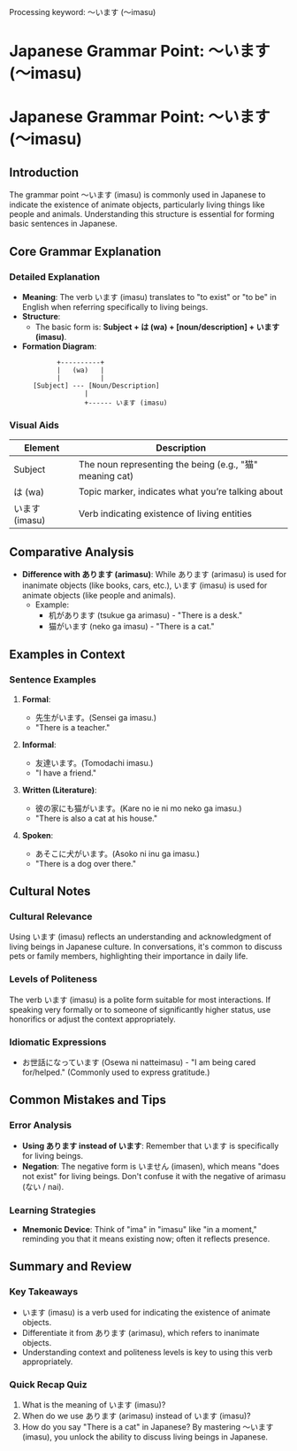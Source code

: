 Processing keyword: ～います (〜imasu)
# Japanese Grammar Point: ～います (〜imasu)
# Japanese Grammar Point: ～います (〜imasu)
## Introduction
The grammar point 〜います (imasu) is commonly used in Japanese to indicate the existence of animate objects, particularly living things like people and animals. Understanding this structure is essential for forming basic sentences in Japanese.
## Core Grammar Explanation
### Detailed Explanation
- **Meaning**: The verb います (imasu) translates to "to exist" or "to be" in English when referring specifically to living beings.
- **Structure**:
  - The basic form is: **Subject + は (wa) + [noun/description] + います (imasu)**.
- **Formation Diagram**:
```plaintext
            +----------+
            |   (wa)   |
            |          |
      [Subject] --- [Noun/Description]
                   |
                   +------ います (imasu)
```
### Visual Aids
| **Element**      | **Description**                       |
|------------------|---------------------------------------|
| Subject          | The noun representing the being (e.g., "猫" meaning cat) |
| は (wa)          | Topic marker, indicates what you’re talking about |
| います (imasu)   | Verb indicating existence of living entities |
## Comparative Analysis
- **Difference with あります (arimasu)**: While あります (arimasu) is used for inanimate objects (like books, cars, etc.), います (imasu) is used for animate objects (like people and animals). 
  - Example: 
    - 机があります (tsukue ga arimasu) - "There is a desk."
    - 猫がいます (neko ga imasu) - "There is a cat."
## Examples in Context 
### Sentence Examples
1. **Formal**: 
   - 先生がいます。(Sensei ga imasu.) 
   - "There is a teacher." 
   
2. **Informal**: 
   - 友達います。(Tomodachi imasu.)
   - "I have a friend." 
3. **Written (Literature)**: 
   - 彼の家にも猫がいます。(Kare no ie ni mo neko ga imasu.) 
   - "There is also a cat at his house."
4. **Spoken**: 
   - あそこに犬がいます。(Asoko ni inu ga imasu.) 
   - "There is a dog over there."
## Cultural Notes
### Cultural Relevance
Using います (imasu) reflects an understanding and acknowledgment of living beings in Japanese culture. In conversations, it's common to discuss pets or family members, highlighting their importance in daily life.
### Levels of Politeness
The verb います (imasu) is a polite form suitable for most interactions. If speaking very formally or to someone of significantly higher status, use honorifics or adjust the context appropriately.
### Idiomatic Expressions
- お世話になっています (Osewa ni natteimasu) - "I am being cared for/helped." (Commonly used to express gratitude.)
## Common Mistakes and Tips
### Error Analysis
- **Using あります instead of います**: Remember that います is specifically for living beings.
- **Negation**: The negative form is いません (imasen), which means "does not exist" for living beings. Don't confuse it with the negative of arimasu (ない / nai).
### Learning Strategies
- **Mnemonic Device**: Think of "ima" in "imasu" like "in a moment," reminding you that it means existing now; often it reflects presence.
## Summary and Review
### Key Takeaways
- います (imasu) is a verb used for indicating the existence of animate objects.
- Differentiate it from あります (arimasu), which refers to inanimate objects.
- Understanding context and politeness levels is key to using this verb appropriately.
### Quick Recap Quiz
1. What is the meaning of います (imasu)?
2. When do we use あります (arimasu) instead of います (imasu)?
3. How do you say "There is a cat" in Japanese? 
By mastering 〜います (imasu), you unlock the ability to discuss living beings in Japanese.

